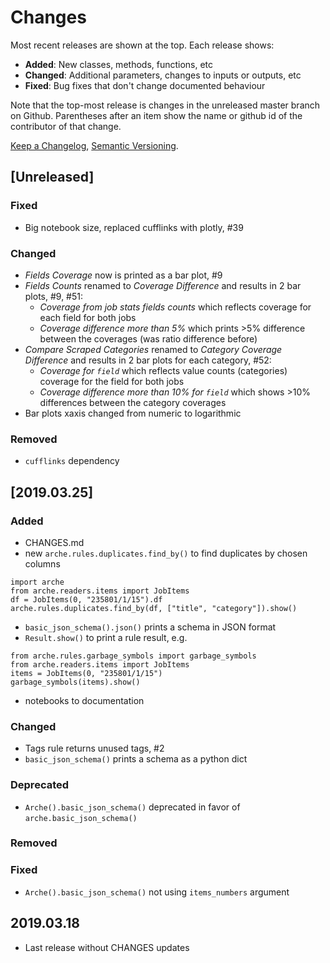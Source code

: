 # Changes
Most recent releases are shown at the top. Each release shows:

- **Added**: New classes, methods, functions, etc
- **Changed**: Additional parameters, changes to inputs or outputs, etc
- **Fixed**: Bug fixes that don't change documented behaviour

Note that the top-most release is changes in the unreleased master branch on Github. Parentheses after an item show the name or github id of the contributor of that change.

[Keep a Changelog](https://keepachangelog.com/en/1.0.0/), [Semantic Versioning](https://semver.org/spec/v2.0.0.html).

## [Unreleased]

### Fixed
- Big notebook size, replaced cufflinks with plotly, #39

### Changed
- *Fields Coverage* now is printed as a bar plot, #9
- *Fields Counts* renamed to *Coverage Difference* and results in 2 bar plots, #9, #51:
   * *Coverage from job stats fields counts* which reflects coverage for each field for both jobs
   * *Coverage difference more than 5%* which prints >5% difference between the coverages (was ratio difference before)
- *Compare Scraped Categories* renamed to *Category Coverage Difference* and results in 2 bar plots for each category, #52:
   * *Coverage for `field`* which reflects value counts (categories) coverage for the field for both jobs
   * *Coverage difference more than 10% for `field`* which shows >10% differences between the category coverages
- Bar plots xaxis changed from numeric to logarithmic

### Removed
- `cufflinks` dependency



## [2019.03.25]
### Added
- CHANGES.md
- new `arche.rules.duplicates.find_by()` to find duplicates by chosen columns
```
import arche
from arche.readers.items import JobItems
df = JobItems(0, "235801/1/15").df
arche.rules.duplicates.find_by(df, ["title", "category"]).show()
```
- `basic_json_schema().json()` prints a schema in JSON format
- `Result.show()` to print a rule result, e.g.
```
from arche.rules.garbage_symbols import garbage_symbols
from arche.readers.items import JobItems
items = JobItems(0, "235801/1/15")
garbage_symbols(items).show()
```
- notebooks to documentation

### Changed
- Tags rule returns unused tags, #2
- `basic_json_schema()` prints a schema as a python dict

### Deprecated
- `Arche().basic_json_schema()` deprecated in favor of `arche.basic_json_schema()`
### Removed
### Fixed
- `Arche().basic_json_schema()` not using `items_numbers` argument


## 2019.03.18

- Last release without CHANGES updates
